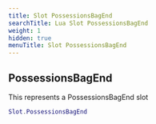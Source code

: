 ```yaml
---
title: Slot PossessionsBagEnd
searchTitle: Lua Slot PossessionsBagEnd
weight: 1
hidden: true
menuTitle: Slot PossessionsBagEnd
---
```

## PossessionsBagEnd

This represents a PossessionsBagEnd slot
```lua
Slot.PossessionsBagEnd
```